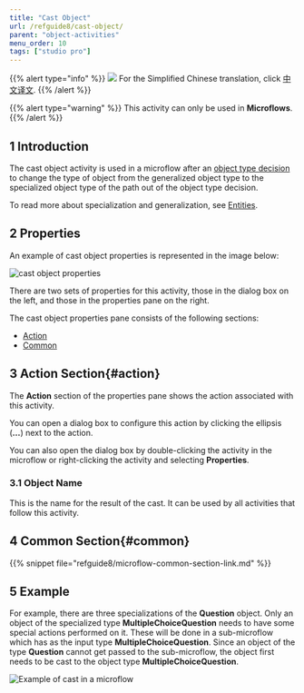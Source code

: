 ```yaml
---
title: "Cast Object"
url: /refguide8/cast-object/
parent: "object-activities"
menu_order: 10
tags: ["studio pro"]
---
```


{{% alert type="info" %}}
<img src="attachments/chinese-translation/china.png" style="display: inline-block; margin: 0" /> For the Simplified Chinese translation, click [中文译文](https://cdn.mendix.tencent-cloud.com/documentation/refguide8/cast-object.pdf).
{{% /alert %}}

{{% alert type="warning" %}}
This activity can only be used in **Microflows**.
{{% /alert %}}

## 1 Introduction

The cast object activity is used in a microflow after an [object type decision](/refguide8/object-type-decision/) to change the type of object from the generalized object type to the specialized object type of the path out of the object type decision.

To read more about specialization and generalization, see [Entities](/refguide8/entities/).

## 2 Properties

An example of cast object properties is represented in the image below:

![cast object properties](/attachments/refguide8/modeling/application-logic/activities/object-activities/cast-object/cast-properties.png)

There are two sets of properties for this activity, those in the dialog box on the left, and those in the properties pane on the right.

The cast object properties pane consists of the following sections:

* [Action](#action)
* [Common](#common)

## 3 Action Section{#action}

The **Action** section of the properties pane shows the action associated with this activity.

You can open a dialog box to configure this action by clicking the ellipsis (**…**) next to the action.

You can also open the dialog box by double-clicking the activity in the microflow or right-clicking the activity and selecting **Properties**.

### 3.1 Object Name

This is the name for the result of the cast. It can be used by all activities that follow this activity.

## 4 Common Section{#common}

{{% snippet file="refguide8/microflow-common-section-link.md" %}}

## 5 Example

For example, there are three specializations of the **Question** object. Only an object of the specialized type **MultipleChoiceQuestion** needs to have some special actions performed on it. These will be done in a sub-microflow which has as the input type **MultipleChoiceQuestion**. Since an object of the type **Question** cannot get passed to the sub-microflow, the object first needs to be cast to the object type **MultipleChoiceQuestion**.

![Example of cast in a microflow](/attachments/refguide8/modeling/application-logic/activities/object-activities/cast-object/cast-example.png)